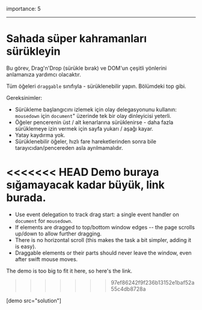 importance: 5

---
# Sahada süper kahramanları sürükleyin

Bu görev, Drag'n'Drop (sürükle bırak) ve DOM'un çeşitli yönlerini anlamanıza yardımcı olacaktır.

Tüm öğeleri `draggable` sınıfıyla - sürüklenebilir yapın. Bölümdeki top gibi.

Gereksinimler:

- Sürükleme başlangıcını izlemek için olay delegasyonunu kullanın:  `mousedown` için `document`" üzerinde tek bir olay dinleyicisi yeterli.
- Öğeler pencerenin üst / alt kenarlarına sürüklenirse - daha fazla sürüklemeye izin vermek için sayfa yukarı / aşağı kayar.
- Yatay kaydırma yok.
- Sürüklenebilir öğeler, hızlı fare hareketlerinden sonra bile tarayıcıdan/pencereden asla ayrılmamalıdır.

<<<<<<< HEAD
Demo buraya sığamayacak kadar büyük, link burada.
=======
- Use event delegation to track drag start: a single event handler on `document` for `mousedown`.
- If elements are dragged to top/bottom window edges -- the page scrolls up/down to allow further dragging.
- There is no horizontal scroll (this makes the task a bit simpler, adding it is easy).
- Draggable elements or their parts should never leave the window, even after swift mouse moves.

The demo is too big to fit it here, so here's the link.
>>>>>>> 97ef86242f9f236b13152e1baf52a55c4db8728a

[demo src="solution"]
